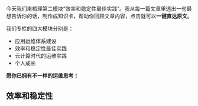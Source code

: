 
今天我们来梳理第二模块“效率和稳定性最佳实践”。我从每一篇文章里选出一句最想告诉你的话，制作成知识卡，帮助你回顾文章内容，点击就可以**一键直达原文**。

我们专栏的四大模块分别是：

- 应用运维体系建设
- 效率和稳定性最佳实践
- 云计算时代的运维实践
- 个人成长

**愿你已拥有不一样的运维思考！**

## 效率和稳定性

[<img src="https://static001.geekbang.org/resource/image/45/7f/453b9f6aab930aba5b91bd88b32bf77f.png" alt="" />](https://time.geekbang.org/column/article/2631)

[<img src="https://static001.geekbang.org/resource/image/79/80/79c32afb3513eb1025c9c28002f75e80.png" alt="" />](https://time.geekbang.org/column/article/2632)

[<img src="https://static001.geekbang.org/resource/image/7a/02/7ac176ba9d51b5c6fd8d5ba34149b702.png" alt="" />](https://time.geekbang.org/column/article/2633)

[<img src="https://static001.geekbang.org/resource/image/c3/ed/c3a74b2716e9dc25ad16c2b7bc7f6fed.png" alt="" />](https://time.geekbang.org/column/article/2633)

[<img src="https://static001.geekbang.org/resource/image/7d/73/7da6137060bb3150778070aece113c73.png" alt="" />](https://time.geekbang.org/column/article/2743)

[<img src="https://static001.geekbang.org/resource/image/1b/8c/1b01235a8dbed3fdd5997959b3c3408c.png" alt="" />](https://time.geekbang.org/column/article/2821)

[<img src="https://static001.geekbang.org/resource/image/58/94/58e630d8001070428a1c935698f60694.png" alt="" />](https://time.geekbang.org/column/article/3277)

[<img src="https://static001.geekbang.org/resource/image/59/05/59563ceebf2d76310c0d7c1a9745db05.png" alt="" />](https://time.geekbang.org/column/article/3278)

[<img src="https://static001.geekbang.org/resource/image/7e/78/7e7fcf67043e7e855c8d4f0fe776bb78.png" alt="" />](https://time.geekbang.org/column/article/3279)

[<img src="https://static001.geekbang.org/resource/image/f6/bd/f644d28991ee3f19e57b1460be3f47bd.png" alt="" />](https://time.geekbang.org/column/article/4077)

[<img src="https://static001.geekbang.org/resource/image/c2/ed/c2241a637b0c9f527625ca8e9abe6bed.png" alt="" />](https://time.geekbang.org/column/article/4079)

[<img src="https://static001.geekbang.org/resource/image/17/69/17025b36ac9f5843957a76c2c509a669.png" alt="" />](https://time.geekbang.org/column/article/4085)

[<img src="https://static001.geekbang.org/resource/image/d4/3a/d48daf42349c75cdb9d21ec48480da3a.png" alt="" />](https://time.geekbang.org/column/article/4370)

[<img src="https://static001.geekbang.org/resource/image/48/a0/48552c8eead18592a2ee45a998d1a3a0.png" alt="" />](https://time.geekbang.org/column/article/4374)

[<img src="https://static001.geekbang.org/resource/image/a7/c5/a72b7e8849ab4fdceb0ac865f49b72c5.png" alt="" />](https://time.geekbang.org/column/article/4391)

[<img src="https://static001.geekbang.org/resource/image/48/e9/4846471092adf450d1d5270eec2cf2e9.png" alt="" />](https://time.geekbang.org/column/article/4612)

[<img src="https://static001.geekbang.org/resource/image/17/f2/175142da994eb4c90c6e8152a6f104f2.png" alt="" />](https://time.geekbang.org/column/article/4628)

[<img src="https://static001.geekbang.org/resource/image/34/f2/3473f24decced32fb92b442546794ff2.png" alt="" />](https://time.geekbang.org/column/article/4712)

[<img src="https://static001.geekbang.org/resource/image/7d/51/7d2c02d51ebe9b4ee53acbc6146ad751.png" alt="" />](https://time.geekbang.org/column/article/4713)

[<img src="https://static001.geekbang.org/resource/image/a9/01/a9037861ee8d6b527b3af5e6ffb8e801.png" alt="" />](https://time.geekbang.org/column/article/4926)


